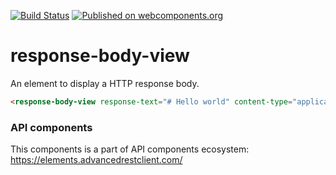 [![Build Status](https://travis-ci.org/advanced-rest-client/response-body-view.svg?branch=stage)](https://travis-ci.org/advanced-rest-client/response-body-view)
[![Published on webcomponents.org](https://img.shields.io/badge/webcomponents.org-published-blue.svg)](https://www.webcomponents.org/element/advanced-rest-client/response-body-view)

# response-body-view

An element to display a HTTP response body.

<!---
```
<custom-element-demo>
  <template>
    <link rel="import" href="response-body-view.html">
    <next-code-block></next-code-block>
  </template>
</custom-element-demo>
```
-->

```html
<response-body-view response-text="# Hello world" content-type="application/markdown"></response-body-view>
```

### API components

This components is a part of API components ecosystem: https://elements.advancedrestclient.com/
